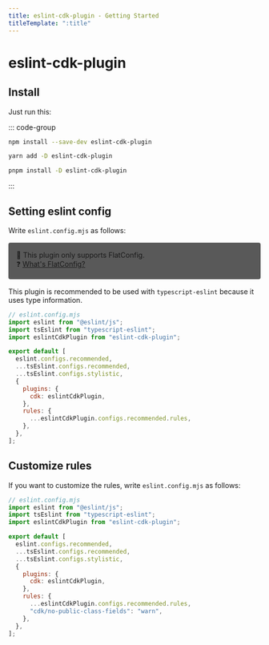 ```yaml
---
title: eslint-cdk-plugin - Getting Started
titleTemplate: ":title"
---
```


# eslint-cdk-plugin

## Install

Just run this:

::: code-group

```sh [npm]
npm install --save-dev eslint-cdk-plugin
```

```sh [yarn]
yarn add -D eslint-cdk-plugin
```

```sh [pnpm]
pnpm install -D eslint-cdk-plugin
```

:::

## Setting eslint config

Write `eslint.config.mjs` as follows:

<div style="margin-top:16px; margin-bottom:16px; background-color: #595959; padding: 16px;border-radius: 4px;">
  🚨 This plugin only supports FlatConfig.
  <br />
  ❓ <a href="https://eslint.org/docs/latest/use/configure/configuration-files#configuration-file-formats">
    What's FlatConfig?
  </a>
</div>

This plugin is recommended to be used with `typescript-eslint` because it uses type information.

```js
// eslint.config.mjs
import eslint from "@eslint/js";
import tsEslint from "typescript-eslint";
import eslintCdkPlugin from "eslint-cdk-plugin";

export default [
  eslint.configs.recommended,
  ...tsEslint.configs.recommended,
  ...tsEslint.configs.stylistic,
  {
    plugins: {
      cdk: eslintCdkPlugin,
    },
    rules: {
      ...eslintCdkPlugin.configs.recommended.rules,
    },
  },
];
```

## Customize rules

If you want to customize the rules, write `eslint.config.mjs` as follows:

```js
// eslint.config.mjs
import eslint from "@eslint/js";
import tsEslint from "typescript-eslint";
import eslintCdkPlugin from "eslint-cdk-plugin";

export default [
  eslint.configs.recommended,
  ...tsEslint.configs.recommended,
  ...tsEslint.configs.stylistic,
  {
    plugins: {
      cdk: eslintCdkPlugin,
    },
    rules: {
      ...eslintCdkPlugin.configs.recommended.rules,
      "cdk/no-public-class-fields": "warn",
    },
  },
];
```
